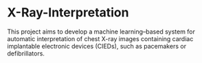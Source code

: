 # X-Ray-Interpretation
This project aims to develop a machine learning–based system for automatic interpretation of chest X-ray images containing cardiac implantable electronic devices (CIEDs), such as pacemakers or defibrillators.
